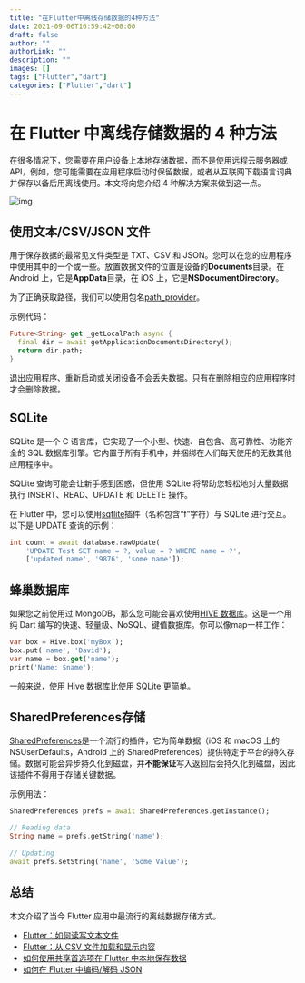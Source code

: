 ```yaml
---
title: "在Flutter中离线存储数据的4种方法"
date: 2021-09-06T16:59:42+08:00
draft: false
author: ""
authorLink: ""
description: ""
images: []
tags: ["Flutter","dart"]
categories: ["Flutter","dart"]
---
```


# 在 Flutter 中离线存储数据的 4 种方法

在很多情况下，您需要在用户设备上本地存储数据，而不是使用远程云服务器或 API，例如，您可能需要在应用程序启动时保留数据，或者从互联网下载语言词典并保存以备后用离线使用。本文将向您介绍 4 种解决方案来做到这一点。

![img](https://luckly007.oss-cn-beijing.aliyuncs.com/image/Flutter-store-data.jpg)



## 使用文本/CSV/JSON 文件

用于保存数据的最常见文件类型是 TXT、CSV 和 JSON。您可以在您的应用程序中使用其中的一个或一些。放置数据文件的位置是设备的**Documents**目录。在 Android 上，它是**AppData**目录，在 iOS 上，它是**NSDocumentDirectory**。

为了正确获取路径，我们可以使用包名[path_provider](https://pub.dev/packages/path_provider)。

示例代码：

```dart
Future<String> get _getLocalPath async {
  final dir = await getApplicationDocumentsDirectory();
  return dir.path;
}
```

退出应用程序、重新启动或关闭设备不会丢失数据。只有在删除相应的应用程序时才会删除数据。

## SQLite

SQLite 是一个 C 语言库，它实现了一个小型、快速、自包含、高可靠性、功能齐全的 SQL 数据库引擎。它内置于所有手机中，并捆绑在人们每天使用的无数其他应用程序中。

SQLite 查询可能会让新手感到困惑，但使用 SQLite 将帮助您轻松地对大量数据执行 INSERT、READ、UPDATE 和 DELETE 操作。

在 Flutter 中，您可以使用[sqflite](https://pub.dev/packages/sqflite)插件（名称包含“f”字符）与 SQLite 进行交互。以下是 UPDATE 查询的示例：

```dart
int count = await database.rawUpdate(
    'UPDATE Test SET name = ?, value = ? WHERE name = ?',
    ['updated name', '9876', 'some name']);
```

## 蜂巢数据库



如果您之前使用过 MongoDB，那么您可能会喜欢使用[HIVE 数据库](https://pub.dev/packages/hive)。这是一个用纯 Dart 编写的快速、轻量级、NoSQL、键值数据库。你可以像map一样工作：

```dart
var box = Hive.box('myBox');
box.put('name', 'David');
var name = box.get('name');
print('Name: $name');
```

一般来说，使用 Hive 数据库比使用 SQLite 更简单。

## SharedPreferences存储

[SharedPreferences](https://pub.dev/packages/shared_preferences)是一个流行的插件，它为简单数据（iOS 和 macOS 上的 NSUserDefaults，Android 上的 SharedPreferences）提供特定于平台的持久存储。数据可能会异步持久化到磁盘，并**不能保证**写入返回后会持久化到磁盘，因此该插件不得用于存储关键数据。

示例用法：

```dart
SharedPreferences prefs = await SharedPreferences.getInstance();

// Reading data
String name = prefs.getString('name');
   
// Updating
await prefs.setString('name', 'Some Value');
```

## 总结

本文介绍了当今 Flutter 应用中最流行的离线数据存储方式。

- [Flutter：如何读写文本文件](https://www.kindacode.com/article/flutter-how-to-read-and-write-text-files/)
- [Flutter：从 CSV 文件加载和显示内容](https://www.kindacode.com/article/flutter-load-and-display-content-from-csv-files/)
- [如何使用共享首选项在 Flutter 中本地保存数据](https://www.kindacode.com/article/how-to-locally-save-data-in-flutter/)
- [如何在 Flutter 中编码/解码 JSON](https://www.kindacode.com/article/how-to-encode-decode-json-in-flutter/)
